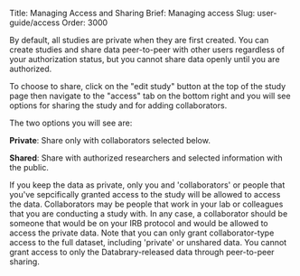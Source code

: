 Title: Managing Access and Sharing
Brief: Managing access 
Slug: user-guide/access
Order: 3000

By default, all studies are private when they are first created.
You can create studies and share data peer-to-peer with other users regardless of your authorization status, but you cannot share data openly until you are authorized.

To choose to share, click on the "edit study" button at the top of the study page then navigate to the "access" tab on the bottom right and you will see options for sharing the study and for adding collaborators.

The two options you will see are: 

**Private**: Share only with collaborators selected below.

**Shared**: Share with authorized researchers and selected information with the public.

If you keep the data as private, only you and 'collaborators' or people that you've sepcifically granted access to the study will be allowed to access the data. Collaborators may be people that work in your lab or colleagues that you are conducting a study with. In any case, a collaborator should be someone that would be on your IRB protocol and would be allowed to access the private data. Note that you can only grant collaborator-type access to the full dataset, including 'private' or unshared data. You cannot grant access to only the Databrary-released data through peer-to-peer sharing. 